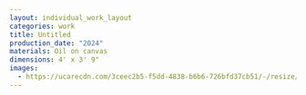 ```yaml
---
layout: individual_work_layout
categories: work
title: Untitled
production_date: "2024"
materials: Oil on canvas
dimensions: 4' x 3' 9"
images:
  - https://ucarecdn.com/3ceec2b5-f5dd-4838-b6b6-726bfd37cb51/-/resize/2400/-/quality/lightest/-/format/auto/
---
```

